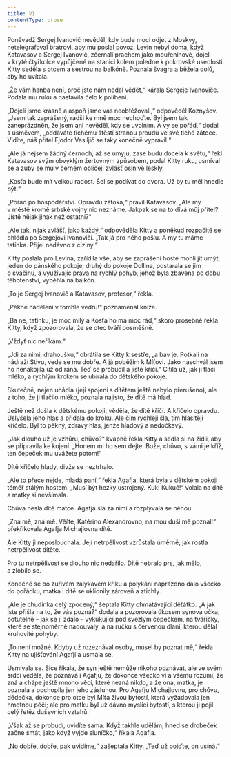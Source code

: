 ```yaml
---
title: VI
contentType: prose
---
```


Poněvadž Sergej Ivanovič nevěděl, kdy bude moci odjet z Moskvy, netelegrafoval bratrovi, aby mu poslal povoz. Levin nebyl doma, když Katavasov a Sergej Ivanovič, zčernalí prachem jako mouřenínové, dojeli v kryté čtyřkolce vypůjčené na stanici kolem poledne k pokrovské usedlosti. Kitty seděla s otcem a sestrou na balkóně. Poznala švagra a běžela dolů, aby ho uvítala.

„Že vám hanba není, proč jste nám nedal vědět,“ kárala Sergeje Ivanoviče. Podala mu ruku a nastavila čelo k políbení.

„Dojeli jsme krásně a aspoň jsme vás neobtěžovali,“ odpověděl Koznyšov. „Jsem tak zaprášený, radši ke mně moc nechoďte. Byl jsem tak zaneprázdněn, že jsem ani nevěděl, kdy se uvolním. A vy se pořád,“ dodal s úsměvem, „oddáváte tichému štěstí stranou proudu ve své tiché zátoce. Vidíte, náš přítel Fjodor Vasiljič se taky konečně vypravil.“

„Ale já nejsem žádný černoch, až se umyju, zase budu docela k světu,“ řekl Katavasov svým obvyklým žertovným způsobem, podal Kitty ruku, usmíval se a zuby se mu v černém obličeji zvlášť oslnivě leskly.

„Kosťa bude mít velkou radost. Šel se podívat do dvora. Už by tu měl hnedle být.“

„Pořád po hospodářství. Opravdu zátoka,“ pravil Katavasov. „Ale my v městě kromě srbské vojny nic neznáme. Jakpak se na to dívá můj přítel? Jistě nějak jinak než ostatní?“

„Ale tak, nijak zvlášť, jako každý,“ odpověděla Kitty a poněkud rozpačitě se ohlédla po Sergejovi Ivanoviči. „Tak já pro něho pošlu. A my tu máme tatínka. Přijel nedávno z ciziny.“

Kitty poslala pro Levina, zařídila vše, aby se zaprášení hosté mohli jít umýt, jeden do pánského pokoje, druhý do pokoje Dollina, postarala se jim o svačinu, a využívajíc práva na rychlý pohyb, jehož byla zbavena po dobu těhotenství, vyběhla na balkón.

„To je Sergej Ivanovič a Katavasov, profesor,“ řekla.

„Pěkné nadělení v tomhle vedru!“ poznamenal kníže.

„Ba ne, tatínku, je moc milý a Kosťa ho má moc rád,“ skoro prosebně řekla Kitty, když zpozorovala, že se otec tváří posměšně.

„Vždyť nic neříkám.“

„Jdi za nimi, drahoušku,“ obrátila se Kitty k sestře, „a bav je. Potkali na nádraží Stivu, vede se mu dobře. A já poběžím k Míťovi. Jako naschvál jsem ho nenakojila už od rána. Teď se probudil a jistě křičí.“ Cítila už, jak ji tlačí mléko, a rychlým krokem se ubírala do dětského pokoje.

Skutečně, nejen uhádla (její spojení s dítětem ještě nebylo přerušeno), ale z toho, že ji tlačilo mléko, poznala najisto, že dítě má hlad.

Ještě než došla k dětskému pokoji, věděla, že dítě křičí. A křičelo opravdu. Uslyšela jeho hlas a přidala do kroku. Ale čím rychleji šla, tím hlasitěji křičelo. Byl to pěkný, zdravý hlas, jenže hladový a nedočkavý.

„Jak dlouho už je vzhůru, chůvo?“ kvapně řekla Kitty a sedla si na židli, aby se připravila ke kojení. „Honem mi ho sem dejte. Bože, chůvo, s vámi je kříž, ten čepeček mu uvážete potom!“

Dítě křičelo hlady, divže se neztrhalo.

„Ale to přece nejde, mladá paní,“ řekla Agafja, která byla v dětském pokoji téměř stálým hostem. „Musí být hezky ustrojený. Kuk! Kukuč!“ volala na dítě a matky si nevšímala.

Chůva nesla dítě matce. Agafja šla za nimi a rozplývala se něhou.

„Zná mě, zná mě. Věřte, Katěrino Alexandrovno, na mou duši mě poznal!“ překřikovala Agafja Michajlovna dítě.

Ale Kitty ji neposlouchala. Její netrpělivost vzrůstala úměrně, jak rostla netrpělivost dítěte.

Pro tu netrpělivost se dlouho nic nedařilo. Dítě nebralo prs, jak mělo, a zlobilo se.

Konečně se po zuřivém zalykavém křiku a polykání naprázdno dalo všecko do pořádku, matka i dítě se uklidnily zároveň a ztichly.

„Ale je chudinka celý zpocený,“ šeptala Kitty ohmatávající děťátko. „A jak jste přišla na to, že vás pozná?“ dodala a pozorovala úkosem synova očka, potutelně – jak se jí zdálo – vykukující pod svezlým čepečkem, na tvářičky, které se stejnoměrně nadouvaly, a na ručku s červenou dlaní, kterou dělal kruhovité pohyby.

„To není možné. Kdyby už rozeznával osoby, musel by poznat mě,“ řekla Kitty na ujišťování Agafji a usmála se.

Usmívala se. Sice říkala, že syn ještě nemůže nikoho poznávat, ale ve svém srdci věděla, že poznává i Agafju, že dokonce všecko ví a všemu rozumí, že zná a chápe ještě mnoho věcí, které nezná nikdo, a že ona, matka, je poznala a pochopila jen jeho zásluhou. Pro Agafju Michajlovnu, pro chůvu, dědečka, dokonce pro otce byl Míťa živou bytostí, která vyžadovala jen hmotnou péči; ale pro matku byl už dávno myslící bytostí, s kterou ji pojil celý řetěz duševních vztahů.

„Však až se probudí, uvidíte sama. Když takhle udělám, hned se drobeček začne smát, jako když vyjde sluníčko,“ říkala Agafja.

„No dobře, dobře, pak uvidíme,“ zašeptala Kitty. „Teď už pojďte, on usíná.“
